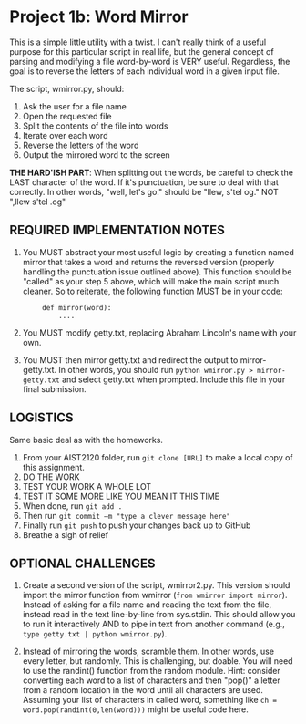 # Project 1b: Word Mirror 

This is a simple little utility with a twist. I can't really think of a useful purpose for this particular script in real life, but the general concept of parsing and modifying a file word-by-word is VERY useful. Regardless, the goal is to reverse the letters of each individual word in a given input file. 

The script, wmirror.py, should: 

1. Ask the user for a file name 
2. Open the requested file 
3. Split the contents of the file into words 
4. Iterate over each word 
5. Reverse the letters of the word 
6. Output the mirrored word to the screen 

__THE HARD'ISH PART__: When splitting out the words, be careful to check the LAST character of the word. If it's punctuation, be sure to deal with that correctly. In other words, "well, let's go." should be "llew, s'tel og." NOT ",llew s'tel .og" 

## REQUIRED IMPLEMENTATION NOTES 

1. You MUST abstract your most useful logic by creating a function named mirror that takes a word and returns the reversed version (properly handling the punctuation issue outlined above). This function should be "called" as your step 5 above, which will make the main script much cleaner. So to reiterate, the following function MUST be in your code: 

``` 
        def mirror(word): 
            ....
``` 

2. You MUST modify getty.txt, replacing Abraham Lincoln's name with your own. 

3. You MUST then mirror getty.txt and redirect the output to mirror-getty.txt. In other words, you should run `python wmirror.py > mirror-getty.txt` and select getty.txt when prompted. Include this file in your final submission. 

## LOGISTICS 

Same basic deal as with the homeworks. 

1. From your AIST2120 folder, run `git clone [URL]` to make a local copy of this assignment. 
2. DO THE WORK 
3. TEST YOUR WORK A WHOLE LOT 
4. TEST IT SOME MORE LIKE YOU MEAN IT THIS TIME 
5. When done, run `git add .` 
6. Then run `git commit –m "type a clever message here"` 
7. Finally run `git push` to push your changes back up to GitHub 
8. Breathe a sigh of relief 

## OPTIONAL CHALLENGES 

1. Create a second version of the script, wmirror2.py. This version should import the mirror function from wmirror (`from wmirror import mirror`). Instead of asking for a file name and reading the text from the file, instead read in the text line-by-line from sys.stdin. This should allow you to run it interactively AND to pipe in text from another command (e.g., `type getty.txt | python wmirror.py`). 

2. Instead of mirroring the words, scramble them. In other words, use every letter, but randomly. This is challenging, but doable. You will need to use the randint() function from the random module. Hint: consider converting each word to a list of characters and then "pop()" a letter from a random location in the word until all characters are used. Assuming your list of characters in called word, something like `ch = word.pop(randint(0,len(word)))` might be useful code here.

